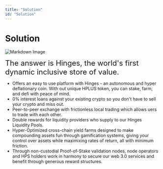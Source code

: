 ```yaml
---
title: "Solution"
id: "Solution"
---
```



# Solution

![Markdown Image](https://betterfundraising.com/wp-content/uploads/2019/04/solution-to-problem-2019-Apr23.jpg)


<font size="5"> The answer is Hinges, the world's first dynamic inclusive store of value.</font> 

* Offers an easy to use platform with Hinges - an autonomous and hyper deflationary coin.  With out unique HPLUS token, you can stake, farm, and defi with peace of mind.
* 0% interest loans against your existing crypto so you don't have to sell your crypto and miss out.
* Peer-to-peer exchange with frictionless local trading which allows uers to trade with each other.
* Double rewards for liquidity providers who supply to our Hinges Liquidity Pools. 
* Hyper-Optimized cross-chain yield farms designed to make compounding assets fun through gamification systems, giving your control over assets while maximixing rates of return, all with minimum friction.
* Through non-custodial Proof-of-Stake validation nodes, node operators and HPS holders work in harmony to secure our web 3.0 services and benefit through generous reward structures. 

